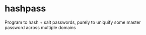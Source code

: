 # hashpass
Program to hash + salt passwords, purely to uniquify some master password across multiple domains

